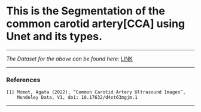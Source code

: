 # This is the Segmentation of the common carotid artery[CCA] using Unet and its types.
--------------
*The Dataset for the above can be found here:*  [LINK](https://data.mendeley.com/datasets/d4xt63mgjm "Link")

-----------
### References
```
[1] Momot, Agata (2022), “Common Carotid Artery Ultrasound Images”, 
    Mendeley Data, V1, doi: 10.17632/d4xt63mgjm.1
```
___
